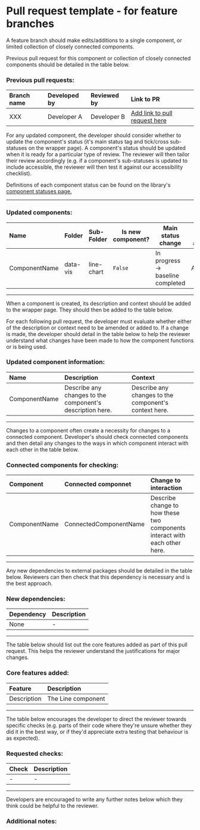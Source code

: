 # Pull request template - for feature branches

A feature branch should make edits/additions to a single component, or limited collection of closely connected components.

Previous pull request for this component or collection of closely connected components should be detailed in the table below.

### Previous pull requests:

| Branch name | Developed by | Reviewed by | Link to PR                        |
| :---------- | :----------- | :---------- | :-------------------------------- |
| XXX         | Developer A  | Developer B | [Add link to pull request here]() |

For any updated component, the developer should consider whether to update the component's status (it's main status tag and tick/cross sub-statuses on the wrapper page). A component's status should be updated when it is ready for a particular type of review. The reviewer will then tailor their review accordingly (e.g. if a component's sub-statuses is updated to include accessible, the reviewer will then test it against our accessibility checklist).

Definitions of each component status can be found on the library's [component statuses page.](https://communitiesuk.github.io/mhclg_svelte_component_library/get-started/component-statuses)

---

### Updated components:

| Name          | Folder   | Sub-Folder | Is new component? | Main status change                | Sub-statuses additions |
| :------------ | :------- | :--------- | ----------------- | --------------------------------- | ---------------------- |
| ComponentName | data-vis | line-chart | `False`           | In progress -> baseline completed | Accessible             |

---

When a component is created, its description and context should be added to the wrapper page. They should then be added to the table below.

For each following pull request, the developer must evaluate whether either of the description or context need to be amended or added to. If a change is made, the developer should detail in the table below to help the reviewer understand what changes have been made to how the component functions or is being used.

### Updated component information:

| Name          | Description                                               | Context                                               |
| :------------ | :-------------------------------------------------------- | :---------------------------------------------------- |
| ComponentName | Describe any changes to the component's description here. | Describe any changes to the component's context here. |

---

Changes to a component often create a necessity for changes to a connected component. Developer's should check connected components and then detail any changes to the ways in which component interact with each other in the table below.

### Connected components for checking:

| Component     | Connected componnet    | Change to interaction                                                      |
| :------------ | :--------------------- | :------------------------------------------------------------------------- |
| ComponentName | ConnectedComponentName | Describe change to how these two components interact with each other here. |

---

Any new dependencies to external packages should be detailed in the table below. Reviewers can then check that this dependency is necessary and is the best approach.

### New dependencies:

| Dependency | Description |
| :--------- | :---------- |
| None       | -           |

---

The table below should list out the core features added as part of this pull request. This helps the reviewer understand the justifications for major changes.

### Core features added:

| Feature     | Description        |
| :---------- | :----------------- |
| Description | The Line component |

---

The table below encourages the developer to direct the reviewer towards specific checks (e.g. parts of their code where they're unsure whether they did it in the best way, or if they'd appreciate extra testing that behaviour is as expected).

### Requested checks:

| Check | Description |
| :---- | :---------- |
| -     | -           |

---

Developers are encouraged to write any further notes below which they think could be helpful to the reviewer.

### Additional notes:
